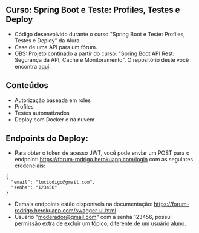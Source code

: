 ## Curso: Spring Boot e Teste: Profiles, Testes e Deploy 
- Código desenvolvido durante o curso "Spring Boot e Teste: Profiles, Testes e Deploy" da Alura	
- Case de uma API para um fórum.
- OBS: Projeto continado a partir do curso: "Spring Boot API Rest: Segurança da API, Cache e Monitoramento". O repositório deste você encontra [aqui](https://github.com/rodrigo-lucio/curso-spring-boot-seguranca-cache-monitoramento). 
## Conteúdos
- Autorização baseada em roles	 
- Profiles
- Testes automatizados
- Deploy com Docker e na nuvem
## Endpoints do Deploy:
- Para obter o token de acesso JWT, você pode enviar um POST para o endpoint: https://forum-rodrigo.herokuapp.com/login com as seguintes credenciais: 
```
{
  "email": "luciodigo@gmail.com",
  "senha": "123456"
}
```
- Demais endpoints estão disponíveis na documentação: https://forum-rodrigo.herokuapp.com/swagger-ui.html
- Usuário "moderador@gmail.com" com a senha 123456, possui permissão extra de excluir um tópico, diferente de um usuário aluno.